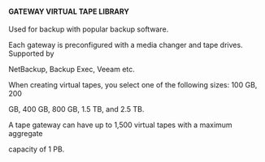 #### GATEWAY VIRTUAL TAPE LIBRARY


Used for backup with popular backup software.


Each gateway is preconfigured with a media changer and tape drives. Supported by

NetBackup, Backup Exec, Veeam etc.


When creating virtual tapes, you select one of the following sizes: 100 GB, 200

GB, 400 GB, 800 GB, 1.5 TB, and 2.5 TB.


A tape gateway can have up to 1,500 virtual tapes with a maximum aggregate

capacity of 1 PB.

